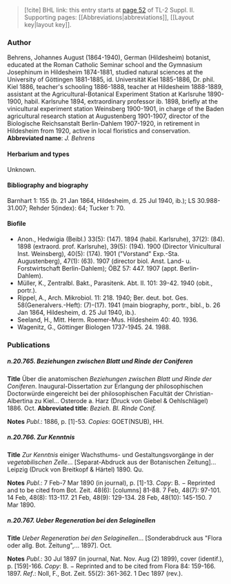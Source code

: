 > [!cite] BHL link: this entry starts at [page 52](https://www.biodiversitylibrary.org/page/33265249) of TL-2 Suppl. II.
> Supporting pages: [[Abbreviations|abbreviations]], [[Layout key|layout key]].

### Author

Behrens, Johannes August (1864-1940), German (Hildesheim) botanist, educated at the Roman Catholic Seminar school and the Gymnasium Josephinum in Hildesheim 1874-1881, studied natural sciences at the University of Göttingen 1881-1885, id. Universität Kiel 1885-1886, Dr. phil. Kiel 1886, teacher's schooling 1886-1888, teacher at Hildesheim 1888-1889, assistant at the Agricultural-Botanical Experiment Station at Karlsruhe 1890-1900, habil. Karlsruhe 1894, extraordinary professor ib. 1898, briefly at the vinicultural experiment station Weinsberg 1900-1901, in charge of the Baden agricultural research station at Augustenberg 1901-1907, director of the Biologische Reichsanstalt Berlin-Dahlem 1907-1920, in retirement in Hildesheim from 1920, active in local floristics and conservation. 
**Abbreviated name**: *J. Behrens*

#### Herbarium and types

Unknown.

#### Bibliography and biography

Barnhart 1: 155 (b. 21 Jan 1864, Hildesheim, d. 25 Jul 1940, ib.); LS 30.988-31.007; Rehder 5(index): 64; Tucker 1: 70.

#### Biofile

- Anon., Hedwigia (Beibl.) 33(5): (147). 1894 (habil. Karlsruhe), 37(2): (84). 1898 (extraord. prof. Karlsruhe), 39(5): (194). 1900 (Director Vinicultural Inst. Weinsberg), 40(5): (174). 1901 ("Vorstand" Exp.-Sta. Augustenberg), 47(1): (63). 1907 (director biol. Anst. Land- u. Forstwirtschaft Berlin-Dahlem); ÖBZ 57: 447. 1907 (appt. Berlin-Dahlem).
- Müller, K., Zentralbl. Bakt., Parasitenk. Abt. II. 101: 39-42. 1940 (obit., portr.).
- Rippel, A., Arch. Mikrobiol. 11: 218. 1940; Ber. deut. bot. Ges. 58(Generalvers.-Heft): (7)-(17). 1941 (main biography, portr., bibl., b. 26 Jan 1864, Hildesheim, d. 25 Jul 1940, ib.).
- Seeland, H., Mitt. Herm. Roemer-Mus. Hildesheim 40: 40. 1936.
- Wagenitz, G., Göttinger Biologen 1737-1945. 24. 1988.

### Publications

##### n.20.765. Beziehungen zwischen Blatt und Rinde der Coniferen

**Title**
Über die anatomischen *Beziehungen zwischen Blatt und Rinde der Coniferen*. Inaugural-Dissertation zur Erlangung der philosophischen Doctorwürde eingereicht bei der philosophischen Facultät der Christian-Albertina zu Kiel... Osterode a. Harz (Druck von Giebel & Oehlschlägel) 1886. Oct.
**Abbreviated title**: *Bezieh. Bl. Rinde Conif.*

**Notes**
*Publ*.: 1886, p. \[1\]-53. *Copies*: GOET(NSUB), HH.

##### n.20.766. Zur Kenntnis

**Title**
*Zur Kenntnis* einiger Wachsthums- und Gestaltungsvorgänge in der *vegetabilischen Zelle*... \[Separat-Abdruck aus der Botanischen Zeitung\]... Leipzig (Druck von Breitkopf & Härtel) 1890. Qu.

**Notes**
*Publ*.: 7 Feb-7 Mar 1890 (in journal), p. \[1\]-13. *Copy*: B. − Reprinted and to be cited from Bot. Zeit. 48(6): \[columns\] 81-88. 7 Feb, 48(7): 97-101. 14 Feb, 48(8): 113-117. 21 Feb, 48(9): 129-134. 28 Feb, 48(10): 145-150. 7 Mar 1890.

##### n.20.767. Ueber Regeneration bei den Selaginellen

**Title**
*Ueber Regeneration bei den Selaginellen*... \[Sonderabdruck aus "Flora oder allg. Bot. Zeitung",... 1897\]. Oct.

**Notes**
*Publ*.: 30 Jul 1897 (in journal, Nat. Nov. Aug (2) 1899), cover (identif.), p. \[159\]-166. *Copy*: B. − Reprinted and to be cited from Flora 84: 159-166. 1897.
*Ref*.: Noll, F., Bot. Zeit. 55(2): 361-362. 1 Dec 1897 (rev.).

